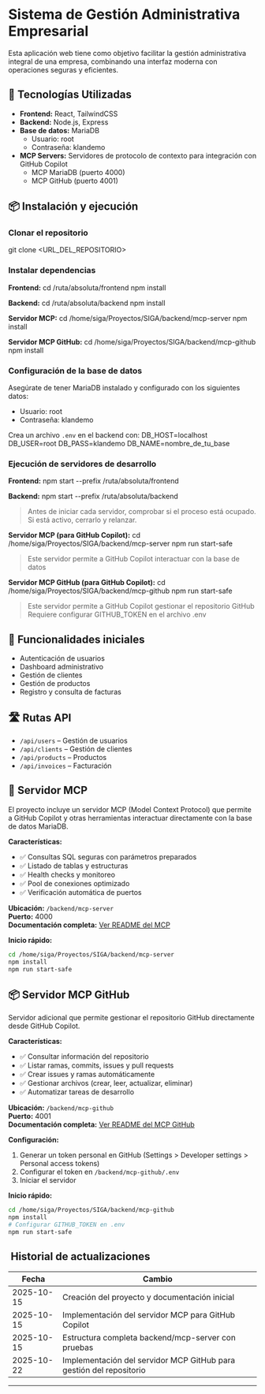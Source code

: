 # Sistema de Gestión Administrativa Empresarial

Esta aplicación web tiene como objetivo facilitar la gestión administrativa integral de una empresa, combinando una interfaz moderna con operaciones seguras y eficientes.

## 🚀 Tecnologías Utilizadas
- **Frontend:** React, TailwindCSS
- **Backend:** Node.js, Express
- **Base de datos:** MariaDB
    - Usuario: root
    - Contraseña: klandemo
- **MCP Servers:** Servidores de protocolo de contexto para integración con GitHub Copilot
    - MCP MariaDB (puerto 4000)
    - MCP GitHub (puerto 4001)

## 📦 Instalación y ejecución

### Clonar el repositorio
git clone <URL_DEL_REPOSITORIO>

### Instalar dependencias
**Frontend:**
cd /ruta/absoluta/frontend
npm install

**Backend:**
cd /ruta/absoluta/backend
npm install

**Servidor MCP:**
cd /home/siga/Proyectos/SIGA/backend/mcp-server
npm install

**Servidor MCP GitHub:**
cd /home/siga/Proyectos/SIGA/backend/mcp-github
npm install

### Configuración de la base de datos
Asegúrate de tener MariaDB instalado y configurado con los siguientes datos:
- Usuario: root
- Contraseña: klandemo

Crea un archivo `.env` en el backend con:
DB_HOST=localhost
DB_USER=root
DB_PASS=klandemo
DB_NAME=nombre_de_tu_base

### Ejecución de servidores de desarrollo
**Frontend:**
npm start --prefix /ruta/absoluta/frontend

**Backend:**
npm start --prefix /ruta/absoluta/backend
> Antes de iniciar cada servidor, comprobar si el proceso está ocupado. Si está activo, cerrarlo y relanzar.

**Servidor MCP (para GitHub Copilot):**
cd /home/siga/Proyectos/SIGA/backend/mcp-server
npm run start-safe
> Este servidor permite a GitHub Copilot interactuar con la base de datos

**Servidor MCP GitHub (para GitHub Copilot):**
cd /home/siga/Proyectos/SIGA/backend/mcp-github
npm run start-safe
> Este servidor permite a GitHub Copilot gestionar el repositorio GitHub
> Requiere configurar GITHUB_TOKEN en el archivo .env

## 🌟 Funcionalidades iniciales
- Autenticación de usuarios
- Dashboard administrativo
- Gestión de clientes
- Gestión de productos
- Registro y consulta de facturas

## 🛣️ Rutas API
- `/api/users` – Gestión de usuarios
- `/api/clients` – Gestión de clientes
- `/api/products` – Productos
- `/api/invoices` – Facturación

## 🔌 Servidor MCP

El proyecto incluye un servidor MCP (Model Context Protocol) que permite a GitHub Copilot y otras herramientas interactuar directamente con la base de datos MariaDB.

**Características:**
- ✅ Consultas SQL seguras con parámetros preparados
- ✅ Listado de tablas y estructuras
- ✅ Health checks y monitoreo
- ✅ Pool de conexiones optimizado
- ✅ Verificación automática de puertos

**Ubicación:** `/backend/mcp-server`  
**Puerto:** 4000  
**Documentación completa:** [Ver README del MCP](backend/mcp-server/README.md)

**Inicio rápido:**
```bash
cd /home/siga/Proyectos/SIGA/backend/mcp-server
npm install
npm run start-safe
```

## 📦 Servidor MCP GitHub

Servidor adicional que permite gestionar el repositorio GitHub directamente desde GitHub Copilot.

**Características:**
- ✅ Consultar información del repositorio
- ✅ Listar ramas, commits, issues y pull requests
- ✅ Crear issues y ramas automáticamente
- ✅ Gestionar archivos (crear, leer, actualizar, eliminar)
- ✅ Automatizar tareas de desarrollo

**Ubicación:** `/backend/mcp-github`  
**Puerto:** 4001  
**Documentación completa:** [Ver README del MCP GitHub](backend/mcp-github/README.md)

**Configuración:**
1. Generar un token personal en GitHub (Settings > Developer settings > Personal access tokens)
2. Configurar el token en `/backend/mcp-github/.env`
3. Iniciar el servidor

**Inicio rápido:**
```bash
cd /home/siga/Proyectos/SIGA/backend/mcp-github
npm install
# Configurar GITHUB_TOKEN en .env
npm run start-safe
```

## ️ Historial de actualizaciones

| Fecha      | Cambio                                    |
|------------|-------------------------------------------|
| 2025-10-15 | Creación del proyecto y documentación inicial |
| 2025-10-15 | Implementación del servidor MCP para GitHub Copilot |
| 2025-10-15 | Estructura completa backend/mcp-server con pruebas |
| 2025-10-22 | Implementación del servidor MCP GitHub para gestión del repositorio |

---
